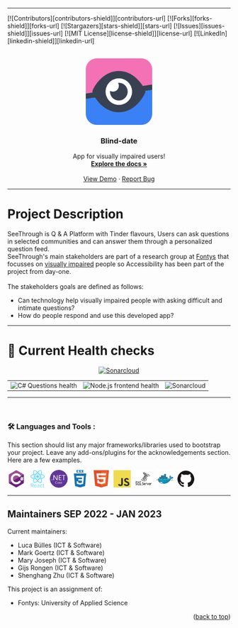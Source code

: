 
---

<a name="readme-top"></a>

[![Contributors][contributors-shield]][contributors-url]
[![Forks][forks-shield]][forks-url]
[![Stargazers][stars-shield]][stars-url]
[![Issues][issues-shield]][issues-url]
[![MIT License][license-shield]][license-url]
[![LinkedIn][linkedin-shield]][linkedin-url]



<!-- PROJECT LOGO -->
<br />
<div align="center">
  <a>
    <img src="https://raw.githubusercontent.com/Ruitjes/blind-date/main/assets/logo.png" alt="Logo" width="150" height="150">
  </a>

  <h3 align="center">Blind-date</h3>

  <p align="center">
    App for visually impaired users!
    <br />
    <a href="https://github.com/BlindDate-Org/S6_Blind_Date_Platform/tree/main/documentation"><strong>Explore the docs »</strong></a>
    <br />
    <br />
    <a href="">View Demo</a>
    ·
    <a href="https://github.com/BlindDate-Org/S6_Blind_Date_Platform/issues">Report Bug</a>
    
  </p>
</div>

---

# Project Description

SeeThrough is Q & A Platform with Tinder flavours,
Users can ask questions in selected communities and can answer them through a personalized question feed.<br/>
SeeThrough's main stakeholders are part of a research group at [Fontys](https://fontys.nl/) that focusses on [visually impaired](https://en.wikipedia.org/wiki/Visual_impairment) people so Accessibility has been part of the project from day-one.<br/><br/>
The stakeholders goals are defined as follows:

- Can technology help visually impaired people with asking difficult and intimate questions?
- How do people respond and use this developed app?

---




# :syringe: Current Health checks
<p align="center"> 
  <a  href = "https://sonarcloud.io/summary/new_code?id=BlindDate-Org_S6_Blind_Date_Platform"><img src="https://sonarcloud.io/images/project_badges/sonarcloud-white.svg" alt="Sonarcloud"/>
  </a>
</p>

<table align="center" class="no-border" >
  <tr>
    <td><img src="https://github.com/BlindDate-Org/S6_Blind_Date_Platform/actions/workflows/dotnet.yml/badge.svg" alt="C# Questions health"/></td>
    <td><img src="https://github.com/BlindDate-Org/S6_Blind_Date_Platform/actions/workflows/node.js.yml/badge.svg" alt="Node.js frontend health"/></td>
    <td><img src="https://github.com/BlindDate-Org/S6_Blind_Date_Platform/actions/workflows/sonarcloud.yml/badge.svg" alt="Sonarcloud"/></td>
  </tr>
</table>

---

<br/>

### :hammer_and_wrench: Languages and Tools :

This section should list any major frameworks/libraries used to bootstrap your project. Leave any add-ons/plugins for the acknowledgements section. Here are a few examples.

<div>
  <img src="https://raw.githubusercontent.com/devicons/devicon/1119b9f84c0290e0f0b38982099a2bd027a48bf1/icons/csharp/csharp-original.svg" title="Csharp" alt="Csharp" width="40" height="40"/>&nbsp;
  <img src="https://raw.githubusercontent.com/devicons/devicon/1119b9f84c0290e0f0b38982099a2bd027a48bf1/icons/react/react-original-wordmark.svg" title="React" alt="React" width="40" height="40"/>&nbsp;
  <img src="https://raw.githubusercontent.com/devicons/devicon/1119b9f84c0290e0f0b38982099a2bd027a48bf1/icons/dotnetcore/dotnetcore-original.svg" title="dotnet" alt="dotnet" width="40" height="40"/>&nbsp;
  <img src="https://raw.githubusercontent.com/devicons/devicon/1119b9f84c0290e0f0b38982099a2bd027a48bf1/icons/css3/css3-plain-wordmark.svg"  title="CSS3" alt="CSS" width="40" height="40"/>&nbsp;
  <img src="https://raw.githubusercontent.com/devicons/devicon/1119b9f84c0290e0f0b38982099a2bd027a48bf1/icons/html5/html5-original.svg" title="HTML5" alt="HTML" width="40" height="40"/>&nbsp;
  <img src="https://raw.githubusercontent.com/devicons/devicon/1119b9f84c0290e0f0b38982099a2bd027a48bf1/icons/javascript/javascript-original.svg" title="JavaScript" alt="JavaScript" width="40" height="40"/>&nbsp;
  <img src="https://raw.githubusercontent.com/devicons/devicon/1119b9f84c0290e0f0b38982099a2bd027a48bf1/icons/microsoftsqlserver/microsoftsqlserver-plain-wordmark.svg" title="MySQL"  alt="MySQL" width="40" height="40"/>&nbsp;
  <img src="https://raw.githubusercontent.com/devicons/devicon/1119b9f84c0290e0f0b38982099a2bd027a48bf1/icons/docker/docker-original.svg" title="Docker" alt="Docker" width="40" height="40"/>&nbsp;
  <img src="https://raw.githubusercontent.com/devicons/devicon/1119b9f84c0290e0f0b38982099a2bd027a48bf1/icons/github/github-original.svg" title="Git" **alt="Git" width="40" height="40"/>
</div>

---

Maintainers SEP 2022 - JAN 2023
-----------

Current maintainers:
 * Luca Bülles (ICT & Software) 
 * Mark Goertz (ICT & Software) 
 * Mary Joseph (ICT & Software) 
 * Gijs Rongen (ICT & Software)
 * Shenghang Zhu (ICT & Software)

This project is an assignment of:
 * Fontys: University of Applied Science
  

<p align="right">(<a href="#readme-top">back to top</a>)</p>